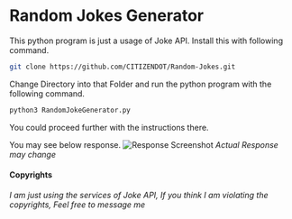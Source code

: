 # Random Jokes Generator

This python program is just a usage of Joke API.
Install this with following command.

```bash
git clone https://github.com/CITIZENDOT/Random-Jokes.git
```

Change Directory into that Folder and run the python program with the following command.

```bash
python3 RandomJokeGenerator.py
```

You could proceed further with the instructions there.

You may see below response.
![Response Screenshot](https://user-images.githubusercontent.com/52322531/79629769-bc5d4600-8169-11ea-86e3-db673d52a367.png)
*Actual Response may change*





#### Copyrights
*I am just using the services of Joke API, If you think I am violating the copyrights, Feel free to message me*
